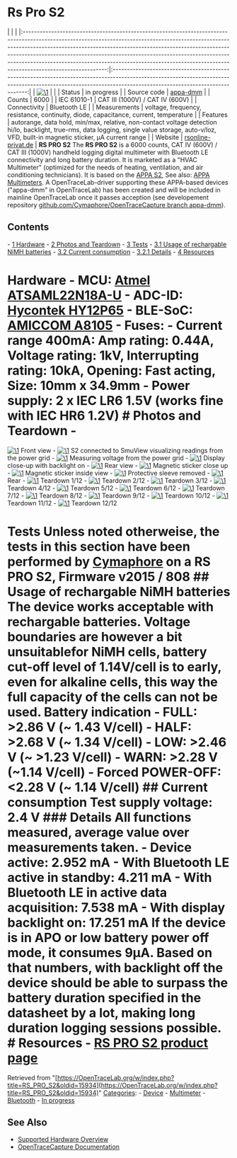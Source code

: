 # Rs Pro S2

| | | |:-----------------------------------------------------------------------------------------------------------------------------------------------------------------------------------------------------------------------------------------------------------------------------------------------------------------------------------------------------------------------------------------------------------------------------------:|:------------------------------------------------------------------------------------------------------------------------------------------------------------------------------------------------------------:| | [![\1](../../assets/hardware/general/\2)](./File:RS_PRO_S2_-_01_-_Front.png.html) | | | Status | in progress | | Source code | [appa-dmm](http://github.com/OpenTraceLab/?p=OpenTraceCapture.git;a=tree;f=src/hardware/appa-dmm) | | Counts | 6000 | | IEC 61010-1 | CAT III (1000V) / CAT IV (600V) | | Connectivity | Bluetooth LE | | Measurements | voltage, frequency, resistance, continuity, diode, capacitance, current, temperature | | Features | autorange, data hold, min/max, relative, non-contact voltage detection hi/lo, backlight, true-rms, data logging, single value storage, auto-v/loz, VFD, built-in magnetic sticker, µA current range | | Website | [rsonline-privat.de](https://www.rsonline-privat.de/Products/ProductDetail/RS-PRO-Digital-Multimeter-1000V-ac-400mA-ac-40M-Bluetooth-Kat-III-Kat-IV-1993847) | **RS PRO S2** The **RS PRO S2** is a 6000 counts, CAT IV (600V) / CAT III (1000V) handheld logging digital multimeter with Bluetooth LE connectivity and long battery duration. It is marketed as a "HVAC Multimeter" (optimized for the needs of heating, ventilation, and air conditioning technicians). It is based on the [APPA S2](APPA_S_Series.html "APPA S Series"), See also: [APPA Multimeters](APPA_Multimeters.html "APPA Multimeters"). A OpenTraceLab-driver supporting these APPA-based devices ("appa-dmm" in OpenTraceLab) has been created and will be included in mainline OpenTraceLab once it passes acception (see developement repository [github.com/Cymaphore/OpenTraceCapture branch appa-dmm](https://github.com/Cymaphore/OpenTraceCapture)). 
## Contents 
\- [1 Hardware](RS_PRO_S2.html#Hardware) \- [2 Photos and Teardown](RS_PRO_S2.html#Photos_and_Teardown) \- [3 Tests](RS_PRO_S2.html#Tests) \- [3.1 Usage of rechargable NiMH batteries](RS_PRO_S2.html#Usage_of_rechargable_NiMH_batteries) \- [3.2 Current consumption](RS_PRO_S2.html#Current_consumption) \- [3.2.1 Details](RS_PRO_S2.html#Details) \- [4 Resources](RS_PRO_S2.html#Resources) 
# Hardware \- **MCU**: [Atmel ATSAML22N18A-U](https://ww1.microchip.com/downloads/en/DeviceDoc/60001465A.pdf) \- **ADC-ID**: [Hycontek HY12P65](http://www.hycontek.com/wp-content/uploads/DS-HY12P65-TC.pdf) \- **BLE-SoC**: [AMICCOM A8105](http://www.amiccom.com.tw/asp_en/product_detail.asp?CATG_ID=15&PRODUCT_ID=84) \- **Fuses**: \- **Current range 400mA**: Amp rating: 0.44A, Voltage rating: 1kV, Interrupting rating: 10kA, Opening: Fast acting, Size: 10mm x 34.9mm \- **Power supply:** 2 x IEC LR6 1.5V (works fine with IEC HR6 1.2V) # Photos and Teardown \- 
[![\1](../../assets/hardware/general/\2)](./File:RS_PRO_S2_-_01_-_Front.png.html)
Front view
\- 
[![\1](../../assets/hardware/general/\2)](./File:RS_PRO_S2_-_02_-_SmuView.png.html)
S2 connected to SmuView visualizing readings from the power grid
\- 
[![\1](../../assets/hardware/general/\2)](./File:RS_PRO_S2_-_03.jpg.html)
Measuring voltage from the power grid
\- 
[![\1](../../assets/hardware/general/\2)](./File:RS_PRO_S2_-_04_-_Display-Light.jpg.html)
Display close-up with backlight on
\- 
[![\1](../../assets/hardware/general/\2)](./File:RS_PRO_S2_-_05_-_Rear.jpg.html)
Rear view
\- 
[![\1](../../assets/hardware/general/\2)](./File:RS_PRO_S2_-_06_-_Magnetic_sticker.jpg.html)
Magnetic sticker close up
\- 
[![\1](../../assets/hardware/general/\2)](./File:RS_PRO_S2_-_Magnetic_sticker.jpg.html)
Magnetic sticker inside view
\- 
[![\1](../../assets/hardware/general/\2)](./File:RS_PRO_S2_-_07.jpg.html)
Protective sleeve removed
\- 
[![\1](../../assets/hardware/general/\2)](./File:RS_PRO_S2_-_08_-_Rear.jpg.html)
Rear
\- 
[![\1](../../assets/hardware/general/\2)](./File:RS_PRO_S2_-_Teardown_-_01.jpg.html)
Teardown 1/12
\- 
[![\1](../../assets/hardware/general/\2)](./File:RS_PRO_S2_-_Teardown_-_02.jpg.html)
Teardown 2/12
\- 
[![\1](../../assets/hardware/general/\2)](./File:RS_PRO_S2_-_Teardown_-_03.jpg.html)
Teardown 3/12
\- 
[![\1](../../assets/hardware/general/\2)](./File:RS_PRO_S2_-_Teardown_-_04.jpg.html)
Teardown 4/12
\- 
[![\1](../../assets/hardware/general/\2)](./File:RS_PRO_S2_-_Teardown_-_05.jpg.html)
Teardown 5/12
\- 
[![\1](../../assets/hardware/general/\2)](./File:RS_PRO_S2_-_Teardown_-_06.jpg.html)
Teardown 6/12
\- 
[![\1](../../assets/hardware/general/\2)](./File:RS_PRO_S2_-_Teardown_-_07.jpg.html)
Teardown 7/12
\- 
[![\1](../../assets/hardware/general/\2)](./File:RS_PRO_S2_-_Teardown_-_08.jpg.html)
Teardown 8/12
\- 
[![\1](../../assets/hardware/general/\2)](./File:RS_PRO_S2_-_Teardown_-_09.jpg.html)
Teardown 9/12
\- 
[![\1](../../assets/hardware/general/\2)](./File:RS_PRO_S2_-_Teardown_-_10.jpg.html)
Teardown 10/12
\- 
[![\1](../../assets/hardware/general/\2)](./File:RS_PRO_S2_-_Teardown_-_11.jpg.html)
Teardown 11/12
\- 
[![\1](../../assets/hardware/general/\2)](./File:RS_PRO_S2_-_Teardown_-_12.jpg.html)
Teardown 12/12
# Tests Unless noted otherweise, the tests in this section have been performed by [Cymaphore](usercymaphore-usercymaphore.md) on a RS PRO S2, Firmware v2015 / 808 ## Usage of rechargable NiMH batteries The device works acceptable with rechargable batteries. Voltage boundaries are however a bit unsuitablefor NiMH cells, battery cut-off level of 1.14V/cell is to early, even for alkaline cells, this way the full capacity of the cells can not be used. Battery indication \- FULL: \>2.86 V (~ 1.43 V/cell) \- HALF: \>2.68 V (~ 1.34 V/cell) \- LOW: \>2.46 V (~ \>1.23 V/cell) \- WARN: \>2.28 V (~1.14 V/cell) \- Forced POWER-OFF: \<2.28 V (~ 1.14 V/cell) ## Current consumption Test supply voltage: 2.4 V ### Details All functions measured, average value over measurements taken. \- Device active: 2.952 mA \- With Bluetooth LE active in standby: 4.211 mA \- With Bluetooth LE in active data acquisition: 7.538 mA \- With display backlight on: 17.251 mA If the device is in APO or low battery power off mode, it consumes 9µA. Based on that numbers, with backlight off the device should be able to surpass the battery duration specified in the datasheet by a lot, making long duration logging sessions possible. # Resources \- [RS PRO S2 product page](https://www.rsonline-privat.de/Products/ProductDetail/RS-PRO-Digital-Multimeter-1000V-ac-400mA-ac-40M-Bluetooth-Kat-III-Kat-IV-1993847)
Retrieved from "[https://OpenTraceLab.org/w/index.php?title=RS_PRO_S2&oldid=15934](https://OpenTraceLab.org/w/index.php?title=RS_PRO_S2&oldid=15934)" 
[Categories](specialcategories-specialcategories.md): \- [Device](./Category:Device.html "Category:Device") \- [Multimeter](./Category:Multimeter.html "Category:Multimeter") \- [Bluetooth](./Category:Bluetooth.html "Category:Bluetooth") \- [In progress](./Category:In_progress.html "Category:In progress")

## See Also
- [Supported Hardware Overview](../supported-hardware.md)
- [OpenTraceCapture Documentation](../../opentracecapture/overview.md)
